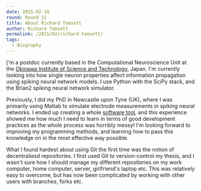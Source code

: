 ```yaml
---
date: 2015-02-10
round: Round 12
title: About Richard Tomsett
author: Richard Tomsett
permalink: /2015/02/richard-tomsett/
tags:
  - Biography
---
```

[I](http://autap.se/)'m a postdoc currently based in the Computational Neuroscience Unit at the [Okinawa Institute of Science and Technology](http://www.oist.jp/), Japan. I'm currently looking into how single neuron properties affect information propagation using spiking neural network models. I use Python with the SciPy stack, and the Brian2 spiking neural network simulator.

Previously, I did my PhD in Newcastle upon Tyne (UK), where I was primarily using Matlab to simulate electrode measurements in spiking neural networks. I ended up creating a whole [software tool](http://www.vertexsimulator.org/), and this experience showed me how much I need to learn in terms of good development practices as the whole process was horribly messy! I'm looking forward to improving my programming methods, and learning how to pass this knowledge on in the most effective way possible.

What I found hardest about using Git the first time was the notion of decentraliesd repositories. I first used Git to version-control my thesis, and I wasn't sure how I should manage my different repositories on my work computer, home computer, server, girlfriend's laptop etc. This was relatively easy to overcome, but has now been complicated by working with other users with branches, forks etc.